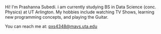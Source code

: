 Hi! I'm Prashanna Subedi. i am currently studying BS in Data Science (conc. Physics) at UT Arlington. My hobbies include watching TV Shows, learning new programming concepts, and playing the Guitar.

You can reach me at: pxs4348@mavs.uta.edu
